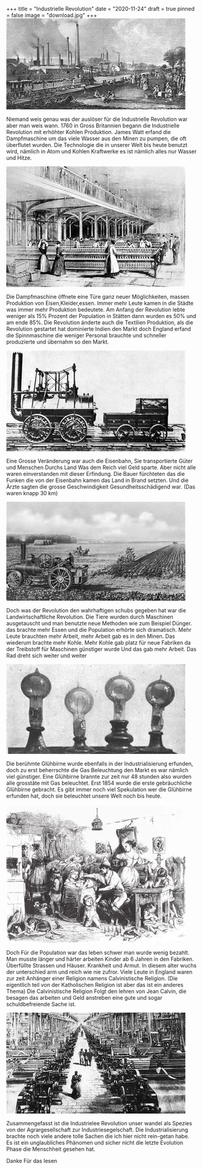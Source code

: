 +++
title = "Industrielle Revolution"
date = "2020-11-24"
draft = true
pinned = false
image = "download.jpg"
+++
![](download.jpg)

Niemand weis genau was der auslöser für die Industrielle Revolution war aber man weis wann. 1760 in Gross Britannien begann die Industrielle Revolution mit erhöhter Kohlen Produktion. James Watt erfand die Dampfmaschine um das viele Wasser aus den Minen zu pumpen, die oft überflutet wurden. Die Technologie die in unserer Welt bis heute benutzt wird, nämlich in Atom und Kohlen Kraftwerke es ist nämlich alles nur Wasser und Hitze.



![Eine Textilien Fabrik ](download-11-.jpg)

Die Dampfmaschine öffnete eine Türe ganz neuer Möglichkeiten, massen Produktion von Eisen,Kleider,essen. Immer mehr Leute kamen in die Städte was immer mehr Produktion bedeutete. Am Anfang der Revolution lebte weniger als 15% Prozent der Population in Stätten dann wurden es 50% und am ende 85%. Die Revolution änderte auch die Textilien Produktion, als die Revolution gestartet hat dominierte Indien den Markt doch England erfand die Spinnmaschine die weniger Personal brauchte und schneller produzierte und übernahm so den Markt.



![Eine der ersten Eisenbahnen ](download-61-.jpg)

Eine Grosse Veränderung war auch die Eisenbahn, Sie transportierte Güter und Menschen Durchs Land Was dem Reich viel Geld sparte. Aber nicht alle waren einverstanden mit dieser Erfindung. Die Bauer fürchteten das die Funken die von der Eisenbahn kamen das Land in Brand setzten. Und die Ärzte sagten die grosse Geschwindigkeit Gesundheitsschädigend war. (Das waren knapp 30 km)



![Eine typische Ersetzung der Tiere (Dampf Pflug)](download-1-.jpg)

Doch was der Revolution den wahrhaftigen schubs gegeben hat war die Landwirtschaftliche Revolution. Die Tiere wurden durch Maschinen ausgetauscht und man benutzte neue Methoden wie zum Beispiel Dünger. das brachte mehr Essen und die Population erhörte sich dramatisch. Mehr Leute brauchten mehr Arbeit, mehr Arbeit gab es in den Minen. Das wiederum brachte mehr Kohle. Mehr Kohle gab platz für neue Fabriken da der Treibstoff für Maschinen günstiger wurde Und das gab mehr Arbeit. Das Rad dreht sich weiter und weiter



![Erfindung der Glühbirne](download-3-.jpg)

Die berühmte Glühbirne wurde ebenfalls in der Industrialisierung erfunden, doch zu erst beherrschte die Gas Beleuchtung den Markt es war nämlich viel günstiger. Eine Glühbirne brannte zur zeit nur 48 stunden also wurden alle grosstäte mit Gas beleuchtet. Erst 1854 wurde die erste gebräuchliche Glühbirne gebracht. Es gibt immer noch viel Spekulation wer die Glühbirne erfunden hat, doch sie beleuchtet unsere Welt noch bis heute.



![Ein Haushalt während der Industrialisierung](download-2-.jpg)

Doch Für die Population war das leben schwer man wurde wenig bezahlt. Man musste länger und härter arbeiten Kinder ab 6 Jahren in den Fabriken. Überfüllte Strassen und Häuser. Krankheit und Armut. In diesem alter wuchs der unterschied arm und reich wie nie zufror. Viele Leute in England waren zur zeit Anhänger einer Religion namens Calvinistische Religion. (Die eigentlich teil von der Katholischen Religion ist aber das ist ein anderes Thema) Die Calvinistische Religion Folgt den lehren von Jean Calvin, die besagen das arbeiten und Geld anstreben eine gute und sogar schuldbefreiende Sache ist.



![Eine der vielen massiven Fabriken ](dowoad.jpg)

Zusammengefasst ist die Industrielee Revolution unser wandel als Spezies von der Agrargesellschaft zur Industriesegelschaft. Die Industrialisierung brachte noch viele andere tolle Sachen die ich hier nicht rein-getan habe. Es ist ein unglaubliches Phänomen und sicher nicht die letzte Evolution Phase die Menschheit gesehen hat.

Danke Für das lesen